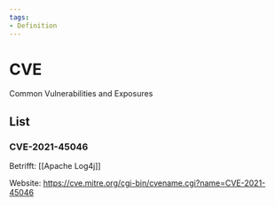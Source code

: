 ```yaml
---
tags:
- Definition
---
```

# CVE

Common Vulnerabilities and Exposures

## List

### CVE-2021-45046

Betrifft: [[Apache Log4j]]

Website: <https://cve.mitre.org/cgi-bin/cvename.cgi?name=CVE-2021-45046>